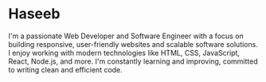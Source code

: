 # Haseeb
 I'm a passionate Web Developer and Software Engineer with a focus on building responsive, user-friendly websites and scalable software solutions. I enjoy working with modern technologies like HTML, CSS, JavaScript, React, Node.js, and more. I'm constantly learning and improving, committed to writing clean and efficient code.
